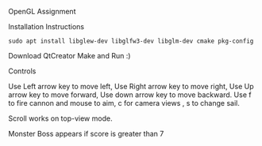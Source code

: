 OpenGL Assignment

Installation Instructions

`sudo apt install libglew-dev libglfw3-dev libglm-dev cmake pkg-config`

Download QtCreator
Make and Run :)

Controls

Use Left arrow key to move left, Use Right arrow key to move right, Use Up arrow key to move forward, Use down arrow key to move backward.
Use f to fire cannon and mouse to aim, c for camera views , s to change sail.

Scroll works on top-view mode.


Monster Boss appears if score is greater than 7
